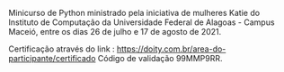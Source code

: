 Minicurso de Python ministrado pela iniciativa de mulheres Katie do Instituto de Computação da Universidade Federal de Alagoas - Campus Maceió, entre os dias 26 de julho e 17 de agosto de 2021. 

Certificação através do link : https://doity.com.br/area-do-participante/certificado
Código de validação 99MMP9RR.